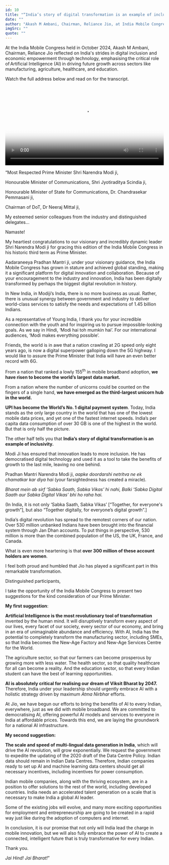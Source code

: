 ```yaml
---
id: 10
title: "“India’s story of digital transformation is an example of inclusivity”"
date: ""
author: "Akash M Ambani, Chairman, Reliance Jio, at India Mobile Congress 2024"
imgSrc: ""
quote: ""
---
```


At the India Mobile Congress held in October 2024, Akash M Ambani, Chairman, Reliance Jio reflected on India's strides in digital inclusion and economic empowerment through technology, emphasising the critical role of Artificial Intelligence (AI) in driving future growth across sectors like manufacturing, agriculture, healthcare, and education.

Watch the full address below and read on for the transcript.



<video controls width="100%" id="my-markdown-video" class="video-js vjs-fluid" data-setup="{}" preload="auto" poster='img/posters/09 IMC.png'>
<source src='https://rworld.ril.com/vod/_definst_/mp4:RWorld/Akash Ambani at IMC 2024 AV_151024181857.mp4/playlist.m3u8' type='application/x-mpegURL'>
</video>


“Most Respected Prime Minister Shri Narendra Modi ji,

Honourable Minister of Communications, Shri Jyotiraditya Scindia ji,

Honourable Minister of State for Communications, Dr. Chandrasekar Pemmasani ji,

Chairman of DoT, Dr Neeraj Mittal ji,

My esteemed senior colleagues from the industry and distinguished delegates…

Namaste!

My heartiest congratulations to our visionary and incredibly dynamic leader Shri Narendra Modi ji for gracing this edition of the India Mobile Congress in his historic third term as Prime Minister.

Aadaraneeya Pradhan Mantri ji, under your visionary guidance, the India Mobile Congress has grown in stature and achieved global standing, making it a significant platform for digital innovation and collaboration. Because of your encouragement to the industry and innovation, India has been digitally transformed by perhaps the biggest digital revolution in history.

In New India, in Modiji’s India, there is no more business as usual. Rather, there is unusual synergy between government and industry to deliver world-class services to satisfy the needs and expectations of 1.45 billion Indians.

As a representative of Young India, I thank you for your incredible connection with the youth and for inspiring us to pursue impossible-looking goals. As we say in Hindi, ‘Modi hai toh mumkin hai’. For our international audiences, ‘Modi makes everything possible’.

Friends, the world is in awe that a nation crawling at 2G speed only eight years ago, is now a digital superpower galloping down the 5G highway. I would like to assure the Prime Minister that India will have an even better record with 6G.

From a nation that ranked a lowly 155<sup>th</sup> in mobile broadband adoption, **we have risen to become the world’s largest data market.**

From a nation where the number of unicorns could be counted on the fingers of a single hand, **we have emerged as the third-largest unicorn hub in the world.**

**UPI has become the World’s No. 1 digital payment system**. Today, India stands as the only large country in the world that has one of the lowest mobile data prices, and yet one of the fastest internet speeds. India’s per capita data consumption of over 30 GB is one of the highest in the world. But that is only half the picture.

The other half tells you that **India’s story of digital transformation is an example of inclusivity.**

Modi Ji has ensured that innovation leads to more inclusion. He has democratised digital technology and used it as a tool to take the benefits of growth to the last mile, leaving no one behind.

Pradhan Mantri Narendra Modi ji, _aapke doordarshi netritva ne ek chamatkar kar diya hai_ (your farsightedness has created a miracle).

_Bharat mein ab sirf ‘Sabka Saath, Sabka Vikas’ hi nahi, Balki ‘Sabka Digital Saath aur Sabka Digital Vikas’ bhi ho raha hai._

(In India, it is not only ‘Sabka Saath, Sabka Vikas’ \[“Together, for everyone's growth”\], but also “Together digitally, for everyone’s digital growth”.\]

India’s digital revolution has spread to the remotest corners of our nation. Over 530 million unbanked Indians have been brought into the financial system through Jan Dhan accounts. To put things in perspective, 530 million is more than the combined population of the US, the UK, France, and Canada.

What is even more heartening is that **over 300 million of these account holders are women**.

I feel both proud and humbled that Jio has played a significant part in this remarkable transformation.

Distinguished participants,

I take the opportunity of the India Mobile Congress to present two suggestions for the kind consideration of our Prime Minister.

**My first suggestion**:

**Artificial Intelligence is the most revolutionary tool of transformation** invented by the human mind. It will disruptively transform every aspect of our lives, every facet of our society, every sector of our economy, and bring in an era of unimaginable abundance and efficiency. With AI, India has the potential to completely transform the manufacturing sector, including SMEs, so that India becomes the New-Age Factory and New-Age Services Centre for the World.

The agriculture sector, so that our farmers can become prosperous by growing more with less water. The health sector, so that quality healthcare for all can become a reality. And the education sector, so that every Indian student can have the best of learning opportunities.

**AI is absolutely critical for realising our dream of Viksit Bharat by 2047.** Therefore, India under your leadership should urgently embrace AI with a holistic strategy driven by maximum _Atma Nirbhar_ efforts.

At Jio, we have begun our efforts to bring the benefits of AI to every Indian, everywhere, just as we did with mobile broadband. We are committed to democratising AI, offering powerful AI models and services to everyone in India at affordable prices. Towards this end, we are laying the groundwork for a national AI infrastructure.

**My second suggestion:**

**The scale and speed of multi-lingual data generation in India**, which will drive the AI revolution, will grow exponentially. We request the government to expedite the updating of the 2020 draft of the Data Centre Policy. Indian data should remain in Indian Data Centres. Therefore, Indian companies ready to set up AI and machine learning data centers should get all necessary incentives, including incentives for power consumption.

Indian mobile companies, along with the thriving ecosystem, are in a position to offer solutions to the rest of the world, including developed countries. India needs an accelerated talent generation on a scale that is necessary to make India a global AI leader.

Some of the existing jobs will evolve, and many more exciting opportunities for employment and entrepreneurship are going to be created in a rapid way just like during the adoption of computers and internet.

In conclusion, it is our promise that not only will India lead the charge in mobile innovation, but we will also fully embrace the power of AI to create a connected, intelligent future that is truly transformative for every Indian.

Thank you.

_Jai Hind! Jai Bharat!_”

